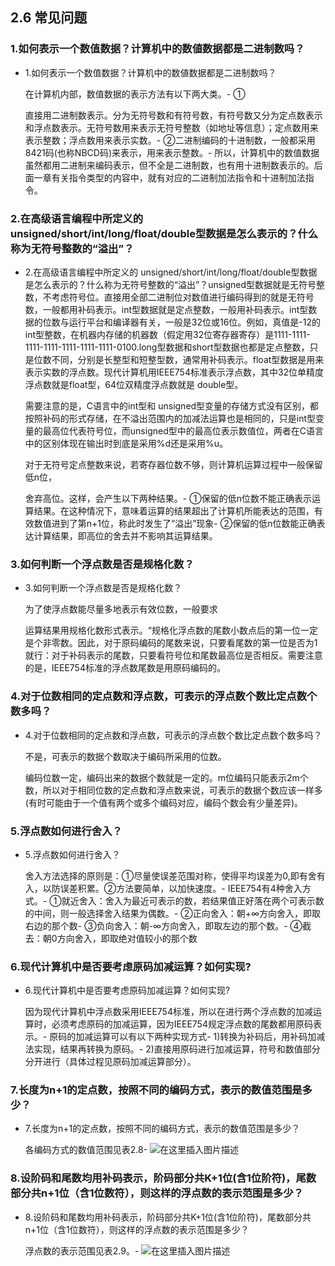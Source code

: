 ## 2.6 常见问题

### 1.如何表示一个数值数据？计算机中的数値数据都是二进制数吗？

*   1.如何表示一个数值数据？计算机中的数値数据都是二进制数吗？
    
    在计算机内部，数值数据的表示方法有以下两大类。-
    ①
    
    直接用二进制数表示。分为无符号数和有符号数，有符号数又分为定点数表示和浮点数表示。无符号数用来表示无符号整数（如地址等信息）；定点数用来表示整数；浮点数用来表示实数。-
    ②二进制编码的十进制数，一般都采用8421码(也称NBCD码)来表示，用来表示整数。-
    所以，计算机中的数值数据虽然都用二进制来编码表示，但不全是二进制数，也有用十进制数表示的。后面一章有关指令类型的内容中，就有对应的二进制加法指令和十进制加法指令。

### 2.在高级语言编程中所定义的 unsigned/short/int/long/float/double型数据是怎么表示的？什么称为无符号整数的“溢出”？

*   2.在高级语言编程中所定义的 unsigned/short/int/long/float/double型数据是怎么表示的？什么称为无符号整数的“溢出”？unsigned型数据就是无符号整数，不考虑符号位。直接用全部二进制位对数值进行编码得到的就是无符号数，一般都用补码表示。int型数据就是定点整数，一般用补码表示。int型数据的位数与运行平台和编译器有关，一般是32位或16位。例如，真值是-12的int型整数，在机器内存储的机器数（假定用32位寄存器寄存）是1111-1111-1111-1111-1111-1111-1111-0100.long型数据和short型数据也都是定点整数，只是位数不同，分别是长整型和短整型数，通常用补码表示。float型数据是用来表示实数的浮点数。现代计算机用IEEE754标准表示浮点数，其中32位单精度浮点数就是float型，64位双精度浮点数就是 double型。
    
    需要注意的是，C语言中的int型和 unsigned型变量的存储方式没有区别，都按照补码的形式存储，在不溢出范围内的加减法运算也是相同的，只是int型变量的最高位代表符号位，而unsigned型中的最高位表示数值位，两者在C语言中的区别体现在输出时到底是采用%d还是采用%u。
    
    对于无符号定点整数来说，若寄存器位数不够，则计算机运算过程中一般保留低n位，
    
    舍弃高位。这样，会产生以下两种结果。-
    ①保留的低n位数不能正确表示运算结果。在这种情况下，意味着运算的结果超出了计算机所能表达的范围，有效数值进到了第n+1位，称此时发生了“溢出”现象-
    ②保留的低n位数能正确表达计算结果，即高位的舍去并不影响其运算结果。

### 3.如何判断一个浮点数是否是规格化数？

*   3.如何判断一个浮点数是否是规格化数？
    
    为了使浮点数能尽量多地表示有效位数，一般要求
    
    运算结果用规格化数形式表示。“规格化浮点数的尾数小数点后的第一位一定是个非零数。因此，对于原码编码的尾数来说，只要看尾数的第一位是否为1就行：对于补码表示的尾数，只要看符号位和尾数最高位是否相反。需要注意的是，IEEE754标准的浮点数尾数是用原码编码的。

### 4.对于位数相同的定点数和浮点数，可表示的浮点数个数比定点数个数多吗？

*   4.对于位数相同的定点数和浮点数，可表示的浮点数个数比定点数个数多吗？
    
    不是，可表示的数据个数取决于编码所采用的位数。
    
    编码位数一定，编码出来的数据个数就是一定的。m位编码只能表示2m个数，所以对于相同位数的定点数和浮点数来说，可表示的数据个数应该一样多(有时可能由于一个值有两个或多个编码对应，编码个数会有少量差异)。

### 5.浮点数如何进行舍入？

*   5.浮点数如何进行舍入？
    
    舍入方法选择的原则是：①尽量使误差范围对称，使得平均误差为0,即有舍有入，以防误差积累。②方法要简单，以加快速度。-
    IEEE754有4种舍入方式。-
    ①就近舍入：舍入为最近可表示的数，若结果值正好落在两个可表示数的中间，则一般选择舍入结果为偶数。-
    ②正向舍入：朝+∞方向舍入，即取右边的那个数-
    ③负向舍入：朝-∞方向舍入，即取左边的那个数。-
    ④截去：朝0方向舍入，即取绝对值较小的那个数
    

### 6.现代计算机中是否要考虑原码加减运算？如何实现?

*   6.现代计算机中是否要考虑原码加减运算？如何实现?
    
    因为现代计算机中浮点数采用IEEE754标准，所以在进行两个浮点数的加减运算时，必须考虑原码的加减运算，因为IEEE754规定浮点数的尾数都用原码表示。-
    原码的加减运算可以有以下两种实现方式-
    1)转换为补码后，用补码加减法实现，结果再转换为原码。-
    2)直接用原码进行加减运算，符号和数值部分分开进行（具体过程见原码加减运算部分）。
    

### 7.长度为n+1的定点数，按照不同的编码方式，表示的数值范围是多少？

*   7.长度为n+1的定点数，按照不同的编码方式，表示的数值范围是多少？
    
    各编码方式的数值范围见表2.8-
    ![在这里插入图片描述](https://img-blog.csdnimg.cn/20210121105658823.png?,type_ZmFuZ3poZW5naGVpdGk,shadow_10,text_aHR0cHM6Ly9ibG9nLmNzZG4ubmV0L2hhb2ppZV9kdWFu,size_16,color_FFFFFF,t_70)
    

### 8.设阶码和尾数均用补码表示，阶码部分共K+1位(含1位阶符)，尾数部分共n+1位（含1位数符），则这样的浮点数的表示范围是多少？

*   8.设阶码和尾数均用补码表示，阶码部分共K+1位(含1位阶符)，尾数部分共n+1位（含1位数符），则这样的浮点数的表示范围是多少？
    
    浮点数的表示范围见表2.9。-
    ![在这里插入图片描述](https://img-blog.csdnimg.cn/20210121110204602.png?,type_ZmFuZ3poZW5naGVpdGk,shadow_10,text_aHR0cHM6Ly9ibG9nLmNzZG4ubmV0L2hhb2ppZV9kdWFu,size_16,color_FFFFFF,t_70)